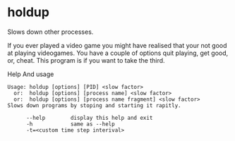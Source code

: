 # holdup
Slows down other processes.

If you ever played a video game you might have realised that your not good at playing videogames.
You have a couple of options quit playing, get good, or, cheat. This program is if you want to take the third.

Help And usage
```
Usage: holdup [options] [PID] <slow factor> 
  or:  holdup [options] [process name] <slow factor>
  or:  holdup [options] [process name fragment] <slow factor>
Slows down programs by stoping and starting it rapitly.

      --help        display this help and exit
      -h            same as --help
      -t=<custom time step interival>
```
